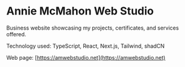 # Annie McMahon Web Studio
Business website showcasing my projects, certificates, and services offered. 

Technology used: TypeScript, React, Next.js, Tailwind, shadCN

Web page: [https://amwebstudio.net](https://amwebstudio.net)